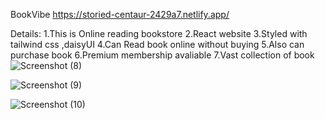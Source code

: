 BookVibe https://storied-centaur-2429a7.netlify.app/

Details: 1.This is Online reading bookstore 2.React website 3.Styled with tailwind css ,daisyUI 4.Can Read book online without buying 5.Also can purchase book 6.Premium membership avaliable 7.Vast collection of book
![Screenshot (8)](https://github.com/user-attachments/assets/b5775c47-fc2c-44f5-9548-2ff4275b2e5f)

![Screenshot (9)](https://github.com/user-attachments/assets/d1f8a931-d021-436a-961c-2a6db5ccedc0)

![Screenshot (10)](https://github.com/user-attachments/assets/1ac8a574-1d0f-4e69-ad53-309c0db05aca)
